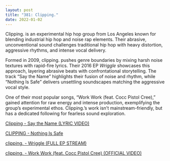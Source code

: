 ```yaml
---
layout: post
title: "381: Clipping."
date: 2022-01-02
---
```


Clipping. is an experimental hip hop group from Los Angeles known for blending industrial hip hop and noise rap elements. Their abrasive, unconventional sound challenges traditional hip hop with heavy distortion, aggressive rhythms, and intense vocal delivery.

Formed in 2009, clipping. pushes genre boundaries by mixing harsh noise textures with rapid-fire lyrics. Their 2016 EP *Wriggle* showcases this approach, layering abrasive beats with confrontational storytelling. The track “Say the Name” highlights their fusion of noise and rhythm, while “Nothing Is Safe” delivers unsettling soundscapes matching the aggressive vocal style.

One of their most popular songs, “Work Work (feat. Cocc Pistol Cree),” gained attention for raw energy and intense production, exemplifying the group’s experimental ethos. Clipping.’s work isn’t mainstream-friendly, but has a dedicated following for fearless sound exploration.

[Clipping - Say the Name (LYRIC VIDEO)](https://youtu.be/hRP5uAuDAr4)  

[CLIPPING - Nothing Is Safe](https://youtu.be/fIrpLBShe1A)  

[clipping. - Wriggle (FULL EP STREAM)](https://youtu.be/9q7l9TaKfyA)  

[clipping. - Work Work (feat. Cocc Pistol Cree) (OFFICIAL VIDEO)](https://youtu.be/-2GozE6XEqg)  
